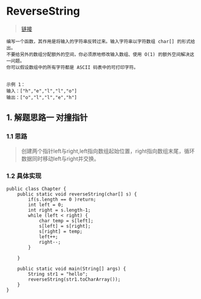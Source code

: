 # ReverseString
> [链接](https://leetcode-cn.com/problems/reverse-string/)
```
编写一个函数，其作用是将输入的字符串反转过来。输入字符串以字符数组 char[] 的形式给出。
不要给另外的数组分配额外的空间，你必须原地修改输入数组、使用 O(1) 的额外空间解决这一问题。
你可以假设数组中的所有字符都是 ASCII 码表中的可打印字符。
 

示例 1：
输入：["h","e","l","l","o"]
输出：["o","l","l","e","h"]
```
## 1. 解题思路一 对撞指针
### 1.1 思路
> 创建两个指针left与right,left指向数组起始位置，right指向数组末尾，循环数据同时移动left与right并交换。
### 1.2 具体实现
```
public class Chapter {
    public static void reverseString(char[] s) {
        if(s.length == 0 )return;
        int left = 0;
        int right = s.length-1;
        while (left < right) {
            char temp = s[left];
            s[left] = s[right];
            s[right] = temp;
            left++;
            right--;
        }

    }

    public static void main(String[] args) {
        String str1 = "hello";
        reverseString(str1.toCharArray());
    }
}
```